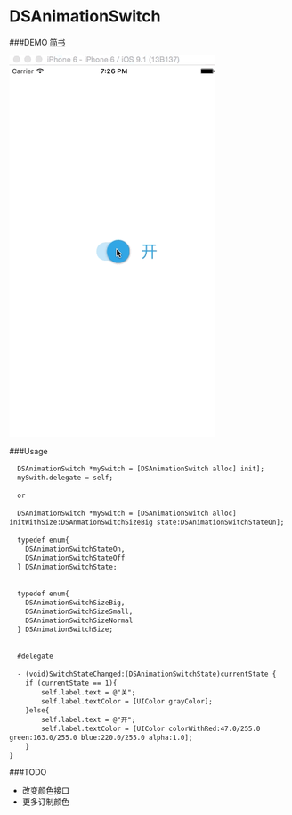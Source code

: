 # DSAnimationSwitch

###DEMO
[简书](http://www.jianshu.com/p/241965005ba9)

![](https://github.com/sam408130/DSAnimationSwitch/blob/master/demo.gif)


###Usage

```
  DSAnimationSwitch *mySwitch = [DSAnimationSwitch alloc] init];
  mySwith.delegate = self;
  
  or 
  
  DSAnimationSwitch *mySwitch = [DSAnimationSwitch alloc] initWithSize:DSAnmationSwitchSizeBig state:DSAnimationSwitchStateOn];
  
  typedef enum{
    DSAnimationSwitchStateOn,
    DSAnimationSwitchStateOff
  } DSAnimationSwitchState;


  typedef enum{
    DSAnimationSwitchSizeBig,
    DSAnimationSwitchSizeSmall,
    DSAnimationSwitchSizeNormal
  } DSAnimationSwitchSize;
  
  
  #delegate
  
  - (void)SwitchStateChanged:(DSAnimationSwitchState)currentState {
    if (currentState == 1){
        self.label.text = @"关";
        self.label.textColor = [UIColor grayColor];
    }else{
        self.label.text = @"开";
        self.label.textColor = [UIColor colorWithRed:47.0/255.0 green:163.0/255.0 blue:220.0/255.0 alpha:1.0];
    }
}
```

###TODO
* 改变颜色接口
* 更多订制颜色

